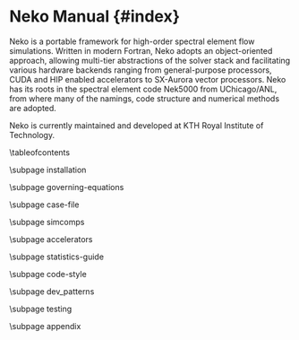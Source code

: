 # Neko Manual {#index}

Neko is a portable framework for high-order spectral element flow simulations.
Written in modern Fortran, Neko adopts an object-oriented approach, allowing
multi-tier abstractions of the solver stack and facilitating various hardware
backends ranging from general-purpose processors, CUDA and HIP enabled
accelerators to SX-Aurora vector processors. Neko has its roots in the spectral
element code Nek5000 from UChicago/ANL, from where many of the namings, code
structure and numerical methods are adopted.

Neko is currently maintained and developed at KTH Royal Institute of
Technology.


\tableofcontents

\subpage installation

\subpage governing-equations

\subpage case-file

\subpage simcomps

\subpage accelerators

\subpage statistics-guide

\subpage code-style
 
\subpage dev_patterns

\subpage testing

\subpage appendix
